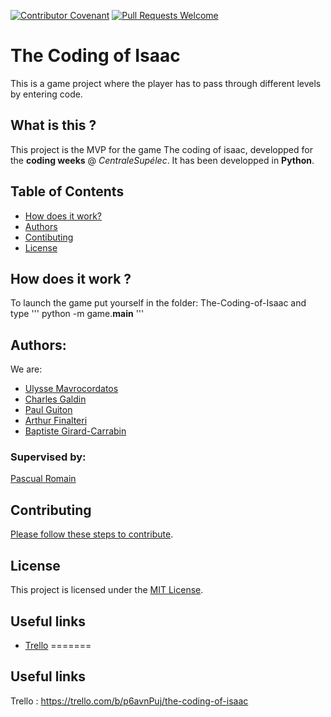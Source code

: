 [![Contributor Covenant](https://img.shields.io/badge/Contributor%20Covenant-v1.4%20adopted-ff69b4.svg)](code-of-conduct.md)
[![Pull Requests Welcome](https://img.shields.io/badge/PRs-welcome-brightgreen.svg?style=flat)](http://makeapullrequest.com)

# The Coding of Isaac

This is a game project where the player has to pass through different levels by entering code.

## What is this ?

This project is the MVP for the game The coding of isaac, developped for the __coding weeks__ @ *CentraleSupélec*.
It has been developped in **Python**.

## Table of Contents
* [How does it work?](#how-does-it-work?)
* [Authors](#authors)
* [Contibuting](#contibuting)
* [License](#license)

## How does it work ?

To launch the game put yourself in the folder: The-Coding-of-Isaac and type 
'''
python -m game.__main__
'''

## Authors:

We are:

- [Ulysse Mavrocordatos]()
- [Charles Galdin](https://github.com/CharlesGaldin)
- [Paul Guiton](https://github.com/paul-guiton)
- [Arthur Finalteri]()
- [Baptiste Girard-Carrabin](https://github.com/Fricounet)


### Supervised by: 
[Pascual Romain](https://github.com/romainpascual)
    
## Contributing

[Please follow these steps to contribute](CONTRIBUTING.md).

## License
This project is licensed under the [MIT License](LICENSE.md).

## Useful links

- [Trello](https://trello.com/b/p6avnPuj/the-coding-of-isaac)
=======
## Useful links

Trello : https://trello.com/b/p6avnPuj/the-coding-of-isaac
